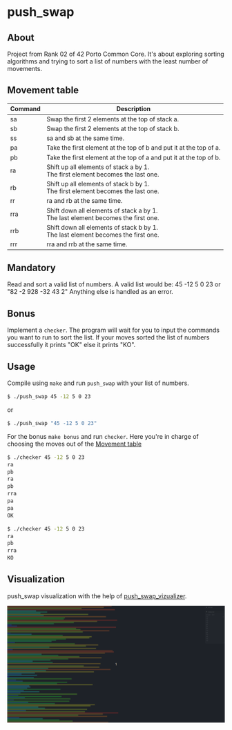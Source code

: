 # **push_swap**

## **About**
Project from Rank 02 of 42 Porto Common Core. It's about exploring sorting algorithms and trying to sort a list of numbers with the least number of movements.

## **Movement table**
|Command|Description|
|-|-|
|sa|Swap the first 2 elements at the top of stack a.|
|sb|Swap the first 2 elements at the top of stack b.|
|ss|sa and sb at the same time.|
|pa|Take the first element at the top of b and put it at the top of a.|
|pb|Take the first element at the top of a and put it at the top of b.|
|ra|Shift up all elements of stack a by 1.<br>The first element becomes the last one.|
|rb|Shift up all elements of stack b by 1.<br>The first element becomes the last one.|
|rr|ra and rb at the same time.|
|rra|Shift down all elements of stack a by 1.<br>The last element becomes the first one.|
|rrb|Shift down all elements of stack b by 1.<br>The last element becomes the first one.|
|rrr|rra and rrb at the same time.|

## **Mandatory**
Read and sort a valid list of numbers.
A valid list would be: 45 -12 5 0 23 or "82 -2 928 -32 43 2"
Anything else is handled as an error.

## **Bonus**
Implement a `checker`. The program will wait for you to input the commands you want to run to sort the list. If your moves sorted the list of numbers successfully it prints "OK" else it prints "KO".

## **Usage**
Compile using `make` and run `push_swap` with your list of numbers.
```sh
$ ./push_swap 45 -12 5 0 23
```
or
```sh
$ ./push_swap "45 -12 5 0 23"
```

For the bonus `make bonus` and run `checker`.
Here you're in charge of choosing the moves out of the [Movement table](#movement-table)
```sh
$ ./checker 45 -12 5 0 23
ra
pb
ra
pb
rra
pa
pa
OK
```

```sh
$ ./checker 45 -12 5 0 23
ra
pb
rra
KO
```

## **Visualization**
push_swap visualization with the help of <a href="https://github.com/o-reo/push_swap_visualizer">push_swap_vizualizer</a>.
<div>
	<img src="push_swap.gif">
</div>